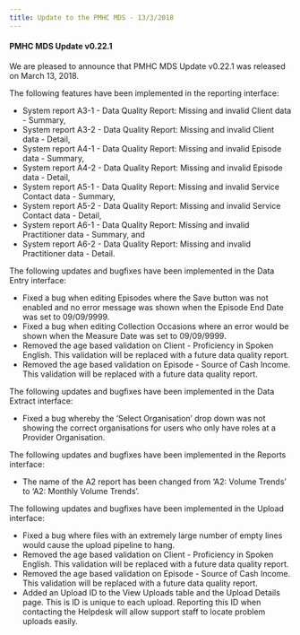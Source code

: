 ```yaml
---
title: Update to the PMHC MDS - 13/3/2018
---
```


#### PMHC MDS Update v0.22.1 ####

We are pleased to announce that PMHC MDS Update v0.22.1 was released on March 13, 2018.

The following features have been implemented in the reporting interface:

* System report A3-1 - Data Quality Report: Missing and invalid Client data - Summary, 
* System report A3-2 - Data Quality Report: Missing and invalid Client data - Detail,
* System report A4-1 - Data Quality Report: Missing and invalid Episode data - Summary,
* System report A4-2 - Data Quality Report: Missing and invalid Episode data - Detail,
* System report A5-1 - Data Quality Report: Missing and invalid Service Contact data - Summary,
* System report A5-2 - Data Quality Report: Missing and invalid Service Contact data - Detail,
* System report A6-1 - Data Quality Report: Missing and invalid Practitioner data - Summary, and
* System report A6-2 - Data Quality Report: Missing and invalid Practitioner data - Detail.

The following updates and bugfixes have been implemented in the Data Entry interface:

* Fixed a bug when editing Episodes where the Save button was not enabled and no error message was shown when the Episode End Date was set to 09/09/9999.
* Fixed a bug when editing Collection Occasions where an error would be shown when the Measure Date was set to 09/09/9999.
* Removed the age based validation on Client - Proficiency in Spoken English. This validation will be replaced with a future data quality report.
* Removed the age based validation on Episode - Source of Cash Income. This validation will be replaced with a future data quality report.

The following updates and bugfixes have been implemented in the Data Extract interface:

* Fixed a bug whereby the ‘Select Organisation’ drop down was not showing the correct organisations for users who only have roles at a Provider Organisation.

The following updates and bugfixes have been implemented in the Reports interface:

* The name of the A2 report has been changed from ‘A2: Volume Trends’ to ‘A2: Monthly Volume Trends’.

The following updates and bugfixes have been implemented in the Upload interface:

* Fixed a bug where files with an extremely large number of empty lines would cause the upload pipeline to hang.
* Removed the age based validation on Client - Proficiency in Spoken English. This validation will be replaced with a future data quality report.
* Removed the age based validation on Episode - Source of Cash Income. This validation will be replaced with a future data quality report.
* Added an Upload ID to the View Uploads table and the Upload Details page. This is ID is unique to each upload. Reporting this ID when contacting the Helpdesk will allow support staff to locate problem uploads easily.
